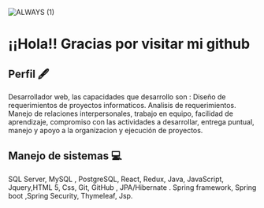 ![ALWAYS  (1)](https://user-images.githubusercontent.com/84203012/127755163-785d2d5c-0ed4-45bf-8096-4f0b3ffaf7b5.png)






# ¡¡Hola!! Gracias por visitar mi github
## Perfil 🖋️
Desarrollador web, las capacidades que desarrollo son :
Diseño de requerimientos de proyectos informaticos.
Analisis de requerimientos.
Manejo de relaciones interpersonales, trabajo en equipo, facilidad de aprendizaje, compromiso con las actividades a desarrollar, entrega puntual, manejo y apoyo a la organizacion y ejecución de proyectos.
## Manejo de sistemas :computer:
SQL Server, MySQL , PostgreSQL, React, Redux, Java, JavaScript, Jquery,HTML 5, Css, Git, GitHub , JPA/Hibernate . Spring framework, Spring boot ,Spring Security, Thymeleaf, Jsp.

